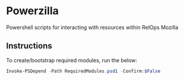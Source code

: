 # Powerzilla
Powershell scripts for interacting with resources within RelOps Mozilla

## Instructions

To create/bootstrap required modules, run the below:
```PowerShell
Invoke-PSDepend -Path RequiredModules.psd1 -Confirm:$False
```